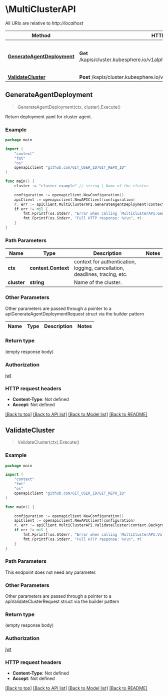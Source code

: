 # \MultiClusterAPI

All URIs are relative to *http://localhost*

Method | HTTP request | Description
------------- | ------------- | -------------
[**GenerateAgentDeployment**](MultiClusterAPI.md#GenerateAgentDeployment) | **Get** /kapis/cluster.kubesphere.io/v1alpha1/clusters/{cluster}/agent/deployment | Return deployment yaml for cluster agent.
[**ValidateCluster**](MultiClusterAPI.md#ValidateCluster) | **Post** /kapis/cluster.kubesphere.io/v1alpha1/clusters/validation | 



## GenerateAgentDeployment

> GenerateAgentDeployment(ctx, cluster).Execute()

Return deployment yaml for cluster agent.

### Example

```go
package main

import (
	"context"
	"fmt"
	"os"
	openapiclient "github.com/GIT_USER_ID/GIT_REPO_ID"
)

func main() {
	cluster := "cluster_example" // string | Name of the cluster.

	configuration := openapiclient.NewConfiguration()
	apiClient := openapiclient.NewAPIClient(configuration)
	r, err := apiClient.MultiClusterAPI.GenerateAgentDeployment(context.Background(), cluster).Execute()
	if err != nil {
		fmt.Fprintf(os.Stderr, "Error when calling `MultiClusterAPI.GenerateAgentDeployment``: %v\n", err)
		fmt.Fprintf(os.Stderr, "Full HTTP response: %v\n", r)
	}
}
```

### Path Parameters


Name | Type | Description  | Notes
------------- | ------------- | ------------- | -------------
**ctx** | **context.Context** | context for authentication, logging, cancellation, deadlines, tracing, etc.
**cluster** | **string** | Name of the cluster. | 

### Other Parameters

Other parameters are passed through a pointer to a apiGenerateAgentDeploymentRequest struct via the builder pattern


Name | Type | Description  | Notes
------------- | ------------- | ------------- | -------------


### Return type

 (empty response body)

### Authorization

[jwt](../README.md#jwt)

### HTTP request headers

- **Content-Type**: Not defined
- **Accept**: Not defined

[[Back to top]](#) [[Back to API list]](../README.md#documentation-for-api-endpoints)
[[Back to Model list]](../README.md#documentation-for-models)
[[Back to README]](../README.md)


## ValidateCluster

> ValidateCluster(ctx).Execute()



### Example

```go
package main

import (
	"context"
	"fmt"
	"os"
	openapiclient "github.com/GIT_USER_ID/GIT_REPO_ID"
)

func main() {

	configuration := openapiclient.NewConfiguration()
	apiClient := openapiclient.NewAPIClient(configuration)
	r, err := apiClient.MultiClusterAPI.ValidateCluster(context.Background()).Execute()
	if err != nil {
		fmt.Fprintf(os.Stderr, "Error when calling `MultiClusterAPI.ValidateCluster``: %v\n", err)
		fmt.Fprintf(os.Stderr, "Full HTTP response: %v\n", r)
	}
}
```

### Path Parameters

This endpoint does not need any parameter.

### Other Parameters

Other parameters are passed through a pointer to a apiValidateClusterRequest struct via the builder pattern


### Return type

 (empty response body)

### Authorization

[jwt](../README.md#jwt)

### HTTP request headers

- **Content-Type**: Not defined
- **Accept**: Not defined

[[Back to top]](#) [[Back to API list]](../README.md#documentation-for-api-endpoints)
[[Back to Model list]](../README.md#documentation-for-models)
[[Back to README]](../README.md)

